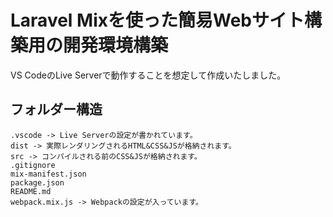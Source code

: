 # Laravel Mixを使った簡易Webサイト構築用の開発環境構築

VS CodeのLive Serverで動作することを想定して作成いたしました。


## フォルダー構造

```
.vscode -> Live Serverの設定が書かれています。
dist -> 実際レンダリングされるHTML&CSS&JSが格納されます。
src -> コンパイルされる前のCSS&JSが格納されます。
.gitignore
mix-manifest.json
package.json
README.md
webpack.mix.js -> Webpackの設定が入っています。
```